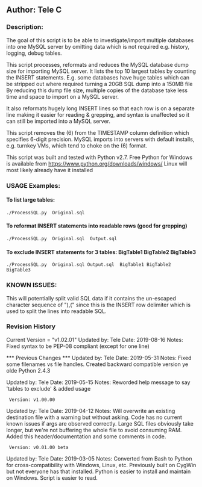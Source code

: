 ## Author: Tele C

### Description:
   The goal of this script is to be able to investigate/import multiple
   databases into one MySQL server by omitting data which is not required
   e.g. history, logging, debug tables.

   This script processes, reformats and reduces the MySQL database dump size
   for importing MySQL server. It lists the top 10 largest tables by counting
   the INSERT statements. E.g. some databases have huge tables which can be
   stripped out where required turning a 20GB SQL dump into a 150MB file
   By reducing this dump file size, multiple copies of the database take
   less time and space to import on a MySQL server.

   It also reformats hugely long INSERT lines so that each row is on a
   separate line making it easier for reading & grepping, and syntax is
   unaffected so it can still be imported into a MySQL server.

   This script removes the (6) from the TIMESTAMP column definition which
   specifies 6-digit precision. MySQL imports into servers with default
   installs, e.g. turnkey VMs, which tend to choke on the (6) format.

   This script was built and tested with Python v2.7. Free Python for
   Windows is available from https://www.python.org/downloads/windows/
   Linux will most likely already have it installed

### USAGE Examples:

#### To list large tables:
    ./ProcessSQL.py  Original.sql

#### To reformat INSERT statements into readable rows (good for grepping)
    ./ProcessSQL.py  Original.sql  Output.sql

#### To exclude INSERT statements for 3 tables: BigTable1 BigTable2 BigTable3
    ./ProcessSQL.py  Original.sql Output.sql  BigTable1 BigTable2 BigTable3


### KNOWN ISSUES:
   This will potentially split valid SQL data if it contains the un-escaped
   character sequence of "),(" since this is the INSERT row delimiter which
   is used to split the lines into readable SQL.

### Revision History
  Current Version = "v1.02.01"
  Updated by: Tele
        Date: 2019-08-16
       Notes: Fixed syntax to be PEP-08 compliant (except for one line)

  *** Previous Changes ***
  Updated by: Tele
        Date: 2019-05-31
       Notes: Fixed some filenames vs file handles. Created backward
              compatible version ye olde Python 2.4.3

  Updated by: Tele
        Date: 2019-05-15
       Notes: Reworded help message to say 'tables to exclude' & added usage

     Version: v1.00.00
  Updated by: Tele
        Date: 2019-04-12
       Notes: Will overwrite an existing destination file with a warning but
              without asking. Code has no current known issues if args are
              observed correctly. Large SQL files obviously take longer, but
              we're not buffering the whole file to avoid consuming RAM.
              Added this header/documentation and some comments in code.

     Version: v0.01.00 beta
  Updated by: Tele
        Date: 2019-03-05
       Notes: Converted from Bash to Python for cross-compatibility with
              Windows, Linux, etc. Previously built on CygWin but not
              everyone has that installed. Python is easier to install
              and maintain on Windows. Script is easier to read.

